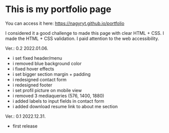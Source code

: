 # This is my portfolio page

You can access it here: https://nagyryt.github.io/portfolio

I considered it a good challenge to made this page with clear HTML + CSS.
I made the HTML + CSS validation.
I paid attention to the web accessibility.

Ver.: 0.2 2022.01.06.
- i set fixed header/menu
- i removed blue background color
- i fixed hover effects
- i set bigger section margin + padding 
- i redesigned contact form
- i redesigned footer
- i set profil picture on mobile view
- i removed 3 mediaqueries (576, 1400, 1880)
- i added labels to input fields in contact form
- i added download resume link to about me section

Ver.: 0.1 2022.12.31.
- first release
